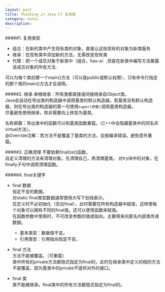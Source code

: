 ```yaml
---
layout: post
title: Thinking in Java C7 复用类
category: notes
description: 
---
```


#####1. 复用类型

* 组合：在新的类中产生现有类的对象，直接让这些现有的对象为新类服务
* 继承：在现有类中添加新的方法，无需改变现有类
* 代理：把一个成员对象于新类中（组合，has-a）,但是在新类中编写方法暴露该成员对象的所有方法.

可以为每个类创建一个main()方法（可以是public或默认权限），只有命令行指定的那个类的main()方法才会调用。

#####2. 继承
单根继承：所有类都直接或间接继承自Object类。  
Java会自动在导出类的构造器中调用基类的默认构造器。若基类没有默认构造器，则在导出类的构造器的第一句使用`super(参数)`调用基类构造器。  
尽量避免使用继承，除非需要向上转型为基类。

名称屏蔽：导出类中的函数可以和基类函数重载。（C++中会隐藏基类中的同名非virtual方法）。  
@Override注解：若方法不是覆盖了基类的方法，会报编译错误。避免意外重载。

#####3. 正确清理
不要依赖finalize()函数。  
自定义清理的方法来清理对象。先清理自己，再清理基类。
对try块中的对象，在finally子句中调用清理函数。

#####4. final关键字

* final 数据  
恒定不变的数据。  
对static final类型数据通常使用大写下划线表示。  
在定义时不必初始化（空白final），此时需要在所有构造器中赋值，这样使每个对象可以拥有不同的final值。还可以使用函数来赋值。  
在函数参数中使用时，不可改变参数的值或指向。主要用来向匿名内部类传递数据。

	* 基本类型：数据值不变。
	* 引用类型：引用指向恒定不变。  
* final 方法  
方法不能被覆盖。（可重载）  
类中所有的private方法都隐式指定为final的，此时在继承类中定义的相同方法不是覆盖，因为基类中的private不提供对外的接口。
* final 类  
类不能被继承。final类中的所有方法都隐式指定为final的。
